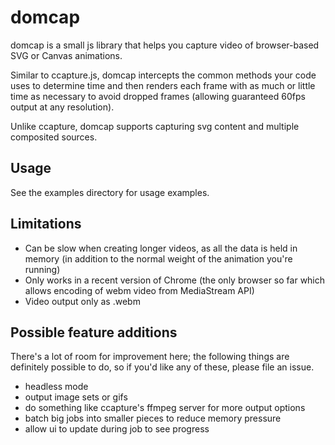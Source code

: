 # domcap

domcap is a small js library that helps you capture video of browser-based SVG or Canvas animations.

Similar to ccapture.js, domcap intercepts the common methods your code uses to determine time and then renders each frame with as much or little time as necessary to avoid dropped frames (allowing guaranteed 60fps output at any resolution).

Unlike ccapture, domcap supports capturing svg content and multiple composited sources.

## Usage

See the examples directory for usage examples.

## Limitations

- Can be slow when creating longer videos, as all the data is held in memory (in addition to the normal weight of the animation you're running)
- Only works in a recent version of Chrome (the only browser so far which allows encoding of webm video from MediaStream API)
- Video output only as .webm

## Possible feature additions

There's a lot of room for improvement here; the following things are definitely possible to do, so if you'd like any of these, please file an issue.

- headless mode
- output image sets or gifs
- do something like ccapture's ffmpeg server for more output options
- batch big jobs into smaller pieces to reduce memory pressure
- allow ui to update during job to see progress